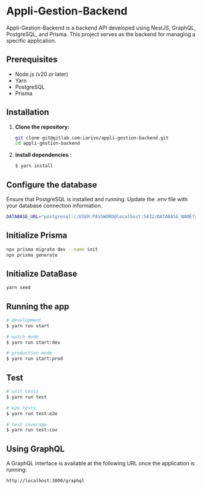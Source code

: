 # Appli-Gestion-Backend

Appli-Gestion-Backend is a backend API developed using NestJS, GraphQL, PostgreSQL, and Prisma. This project serves as the backend for managing a specific application.

## Prerequisites

- Node.js (v20 or later)
- Yarn
- PostgreSQL
- Prisma

## Installation

1. **Clone the repository:**

   ```bash
   git clone git@gitlab.com:iarivo/appli-gestion-backend.git
   cd appli-gestion-backend
   ```

2. **install dependencies :**

   ```bash
   $ yarn install
   ```

## Configure the database

Ensure that PostgreSQL is installed and running. Update the .env file with your database connection information.

```bash
DATABASE_URL="postgresql://USER:PASSWORD@localhost:5432/DATABASE_NAME?schema=public"
```

## Initialize Prisma

```bash
npx prisma migrate dev --name init
npx prisma generate
```

## Initialize DataBase

```bash
yarn seed
```

## Running the app

```bash
# development
$ yarn run start

# watch mode
$ yarn run start:dev

# production mode
$ yarn run start:prod
```

## Test

```bash
# unit tests
$ yarn run test

# e2e tests
$ yarn run test:e2e

# test coverage
$ yarn run test:cov
```

## Using GraphQL

A GraphQL interface is available at the following URL once the application is running:

```bash
http://localhost:3000/graphql
```
